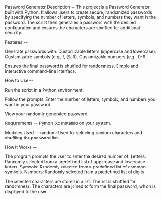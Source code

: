Password Generator
Description --
This project is a Password Generator built with Python. It allows users to create secure, randomized passwords by specifying the number of letters, symbols, and numbers they want in the password. The script then generates a password with the desired configuration and ensures the characters are shuffled for additional security.

Features --

Generate passwords with:
Customizable letters (uppercase and lowercase).
Customizable symbols (e.g., !, @, #).
Customizable numbers (e.g., 0-9).

Ensures the final password is shuffled for randomness.
Simple and interactive command-line interface.

How to Use --

Run the script in a Python environment.

Follow the prompts:
Enter the number of letters, symbols, and numbers you want in your password.

View your randomly generated password.

Requirements --
Python 3.x installed on your system.

Modules Used --
random: Used for selecting random characters and shuffling the password list.

How It Works --

The program prompts the user to enter the desired number of:
Letters: Randomly selected from a predefined list of uppercase and lowercase letters.
Symbols: Randomly selected from a predefined list of common symbols.
Numbers: Randomly selected from a predefined list of digits.

The selected characters are stored in a list.
The list is shuffled for randomness.
The characters are joined to form the final password, which is displayed to the user.
